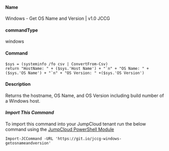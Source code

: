 #### Name

Windows - Get OS Name and Version | v1.0 JCCG

#### commandType

windows

#### Command

```
$sys = (systeminfo /fo csv | ConvertFrom-Csv)
return "HostName: " + ($sys.'Host Name') + "`n" + "OS Name: " + ($sys.'OS Name') + "`n" + "OS Version: " +($sys.'OS Version')
```

#### Description

Returns the hostname, OS Name, and OS Version including build number of a Windows host. 
#### *Import This Command*

To import this command into your JumpCloud tenant run the below command using the [JumpCloud PowerShell Module](https://github.com/TheJumpCloud/support/wiki/Installing-the-JumpCloud-PowerShell-Module)

```
Import-JCCommand -URL 'https://git.io/jccg-windows-getosnameandversion'
```
